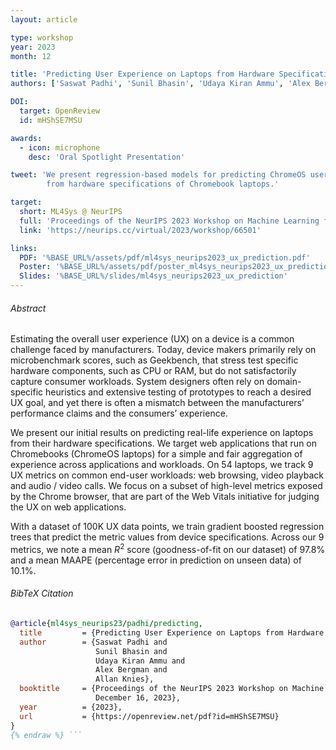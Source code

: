 ```yaml
---
layout: article

type: workshop
year: 2023
month: 12

title: 'Predicting User Experience on Laptops from Hardware Specifications'
authors: ['Saswat Padhi', 'Sunil Bhasin', 'Udaya Kiran Ammu', 'Alex Bergman', 'Allan Knies']

DOI:
  target: OpenReview
  id: mHShSE7MSU

awards:
  - icon: microphone
    desc: 'Oral Spotlight Presentation'

tweet: 'We present regression-based models for predicting ChromeOS user experience metrics
        from hardware specifications of Chromebook laptops.'

target:
  short: ML4Sys @ NeurIPS
  full: 'Proceedings of the NeurIPS 2023 Workshop on Machine Learning for Systems'
  link: 'https://neurips.cc/virtual/2023/workshop/66501'

links:
  PDF: '%BASE_URL%/assets/pdf/ml4sys_neurips2023_ux_prediction.pdf'
  Poster: '%BASE_URL%/assets/pdf/poster_ml4sys_neurips2023_ux_prediction.pdf'
  Slides: '%BASE_URL%/slides/ml4sys_neurips2023_ux_prediction'
---
```


###### Abstract

Estimating the overall user experience (UX) on a device
is a common challenge faced by manufacturers.
Today, device makers primarily rely on microbenchmark scores, such as Geekbench,
that stress test specific hardware components, such as CPU or RAM,
but do not satisfactorily capture consumer workloads.
System designers often rely on domain-specific heuristics
and extensive testing of prototypes to reach a desired UX goal,
and yet there is often a mismatch between the manufacturers’ performance claims
and the consumers’ experience.

We present our initial results on predicting real-life experience on laptops
from their hardware specifications.
We target web applications that run on Chromebooks (ChromeOS laptops)
for a simple and fair aggregation of experience across applications and workloads.
On 54 laptops, we track 9 UX metrics on common end-user workloads:
web browsing, video playback and audio / video calls.
We focus on a subset of high-level metrics exposed by the Chrome browser,
that are part of the Web Vitals initiative for judging the UX on web applications.

With a dataset of 100K UX data points, we train gradient boosted regression trees
that predict the metric values from device specifications.
Across our 9 metrics, we note a mean $R^2$ score (goodness-of-fit on our dataset) of 97.8%
and a mean MAAPE (percentage error in prediction on unseen data) of 10.1%.

###### BibTeX Citation

```bibtex {% raw %}
@article{ml4sys_neurips23/padhi/predicting,
  title         = {Predicting User Experience on Laptops from Hardware Specifications},
  author        = {Saswat Padhi and
                   Sunil Bhasin and
                   Udaya Kiran Ammu and
                   Alex Bergman and
                   Allan Knies},
  booktitle     = {Proceedings of the NeurIPS 2023 Workshop on Machine Learning for Systems,
                   December 16, 2023},
  year          = {2023},
  url           = {https://openreview.net/pdf?id=mHShSE7MSU}
}
{% endraw %} ```